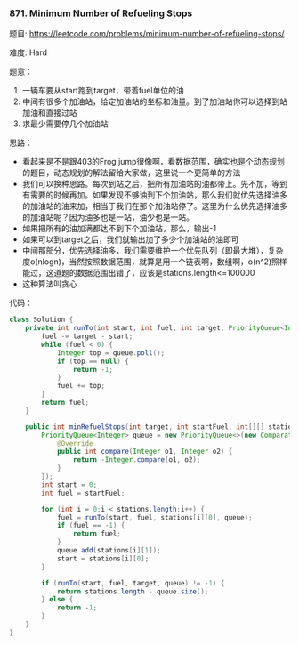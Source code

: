 ### 871. Minimum Number of Refueling Stops



题目:
https://leetcode.com/problems/minimum-number-of-refueling-stops/

难度:
Hard

题意：

1. 一辆车要从start跑到target，带着fuel单位的油
2. 中间有很多个加油站，给定加油站的坐标和油量。到了加油站你可以选择到站加油和直接过站
3. 求最少需要停几个加油站

思路：

- 看起来是不是跟403的Frog jump很像啊，看数据范围，确实也是个动态规划的题目，动态规划的解法留给大家做，这里说一个更简单的方法
- 我们可以换种思路。每次到站之后，把所有加油站的油都带上。先不加，等到有需要的时候再加。如果发现不够油到下个加油站，那么我们就优先选择油多的加油站的油来加，相当于我们在那个加油站停了。这里为什么优先选择油多的加油站呢？因为油多也是一站，油少也是一站。
- 如果把所有的油加满都达不到下个加油站，那么，输出-1
- 如果可以到target之后，我们就输出加了多少个加油站的油即可
- 中间那部分，优先选择油多，我们需要维护一个优先队列（即最大堆），复杂度o(nlogn)，当然按照数据范围，就算是用一个链表啊，数组啊，o(n^2)照样能过，这道题的数据范围出错了，应该是stations.length<=100000
- 这种算法叫贪心

代码：

```java
class Solution {
    private int runTo(int start, int fuel, int target, PriorityQueue<Integer> queue) {
        fuel -= target - start;
        while (fuel < 0) {
            Integer top = queue.poll();
            if (top == null) {
                return -1;
            }
            fuel += top;
        }
        return fuel;
    }

    public int minRefuelStops(int target, int startFuel, int[][] stations) {
        PriorityQueue<Integer> queue = new PriorityQueue<>(new Comparator<Integer>() {
            @Override
            public int compare(Integer o1, Integer o2) {
                return -Integer.compare(o1, o2);
            }
        });
        int start = 0;
        int fuel = startFuel;

        for (int i = 0;i < stations.length;i++) {
            fuel = runTo(start, fuel, stations[i][0], queue);
            if (fuel == -1) {
                return fuel;
            }
            queue.add(stations[i][1]);
            start = stations[i][0];
        }

        if (runTo(start, fuel, target, queue) != -1) {
            return stations.length - queue.size();
        } else {
            return -1;
        }
    }
}
```


